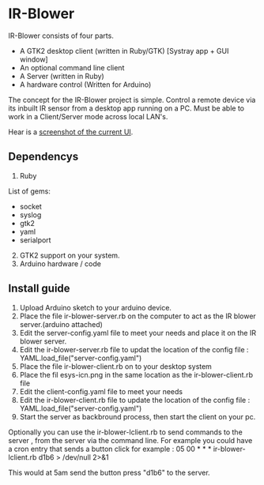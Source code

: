IR-Blower
=========

IR-Blower consists of four parts.

* A GTK2 desktop client (written in Ruby/GTK) [Systray app + GUI window]
* An optional command line client
* A Server (written in Ruby)
* A hardware control (Written for Arduino)


The concept for the IR-Blower project is simple.
Control a remote device via its inbuilt IR sensor from a desktop app running on a PC.
Must be able to work in a Client/Server mode across local LAN's.


Hear is a [screenshot of the current UI](http://cache.horan.hk/images/ir-blower-ui-v1.0.png).

Dependencys
-------------

1. Ruby

  List of gems:
  * socket
  * syslog
  * gtk2
  * yaml
  * serialport

2. GTK2 support on your system.
3. Arduino hardware / code

Install guide
-------------

1. Upload Arduino sketch to your arduino device.
2. Place the file ir-blower-server.rb on the computer to act as the IR blower server.(arduino attached)
3. Edit the server-config.yaml file to meet your needs and place it on the IR blower server.
4. Edit the ir-blower-server.rb file to updat the location of the config file :
   YAML.load_file("server-config.yaml")
5. Place the file ir-blower-client.rb on to your desktop system
6. Place the fil esys-icn.png in the same location as the ir-blower-client.rb file
7. Edit the client-config.yaml file to meet your needs
8. Edit the ir-blower-client.rb file to update the location of the config file :
   YAML.load_file("server-config.yaml")
9. Start the server as backbround process, then start the client on your pc.

Optionally you can use the ir-blower-lclient.rb to send commands to the server , from the server via the command line.
For example you could have a cron entry that sends a button click for example :
05 00 * * * ir-blower-lclient.rb d1b6 > /dev/null 2>&1

This would at 5am send the button press "d1b6" to the server.


